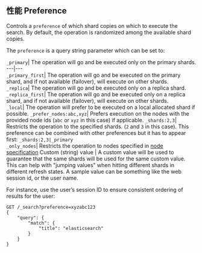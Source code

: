 ## 性能 Preference

Controls a `preference` of which shard copies on which to execute the search. By default, the operation is randomized among the available shard copies.

The `preference` is a query string parameter which can be set to:

`_primary`| The operation will go and be executed only on the primary shards.     ---|---    
`_primary_first`| The operation will go and be executed on the primary shard, and if not available (failover), will execute on other shards.     
`_replica`| The operation will go and be executed only on a replica shard.     
`_replica_first`| The operation will go and be executed only on a replica shard, and if not available (failover), will execute on other shards.     
`_local`| The operation will prefer to be executed on a local allocated shard if possible.     `_prefer_nodes:abc,xyz`| Prefers execution on the nodes with the provided node ids (`abc` or `xyz` in this case) if applicable.     `_shards:2,3`| Restricts the operation to the specified shards. (`2` and `3` in this case). This preference can be combined with other preferences but it has to appear first: `_shards:2,3|_primary`    
`_only_nodes`| Restricts the operation to nodes specified in [node specification](cluster.html)    Custom (string) value | A custom value will be used to guarantee that the same shards will be used for the same custom value. This can help with "jumping values" when hitting different shards in different refresh states. A sample value can be something like the web session id, or the user name.   
  
For instance, use the user’s session ID to ensure consistent ordering of results for the user:
    
    
    GET /_search?preference=xyzabc123
    {
        "query": {
            "match": {
                "title": "elasticsearch"
            }
        }
    }
